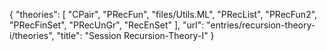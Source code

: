 {
    "theories": [
        "CPair",
        "PRecFun",
        "files/Utils.ML",
        "PRecList",
        "PRecFun2",
        "PRecFinSet",
        "PRecUnGr",
        "RecEnSet"
    ],
    "url": "entries/recursion-theory-i/theories",
    "title": "Session Recursion-Theory-I"
}